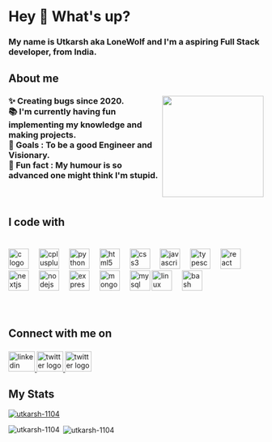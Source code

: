 <h1 align="left">Hey 👋 What's up?</h1>

###

<h3 align="left">My name is Utkarsh aka LoneWolf and I'm a aspiring Full Stack developer, from India.</h3>

###

<h2 align="left">About me</h2>

###

<img align="right" height="200" src="https://github.com/Utkarsh-1104/Utkarsh-1104/assets/90772125/12321613-9566-43b8-9fdd-df18fbfec60f"  />

###

<h3 align="left">✨ Creating bugs since 2020.<br>📚 I'm currently having fun implementing my knowledge and making projects.<br>🎯 Goals : To be a good Engineer and Visionary.<br>🎲 Fun fact : My humour is so advanced one might think I'm stupid.</h3>

###

<br clear="both">

<h2 align="left">I code with</h2>

###

<br clear="both">

<div align="left">
  <img src="https://cdn.jsdelivr.net/gh/devicons/devicon/icons/c/c-original.svg" height="40" alt="c logo"  />
  <img width="12" />
  <img src="https://cdn.jsdelivr.net/gh/devicons/devicon/icons/cplusplus/cplusplus-original.svg" height="40" alt="cplusplus logo"  />
  <img width="12" />
  <img src="https://cdn.jsdelivr.net/gh/devicons/devicon/icons/python/python-original.svg" height="40" alt="python logo"  />
  <img width="12" />
  <img src="https://cdn.jsdelivr.net/gh/devicons/devicon/icons/html5/html5-original.svg" height="40" alt="html5 logo"  />
  <img width="12" />
  <img src="https://cdn.jsdelivr.net/gh/devicons/devicon/icons/css3/css3-original.svg" height="40" alt="css3 logo"  />
  <img width="12" />
  <img src="https://cdn.jsdelivr.net/gh/devicons/devicon/icons/javascript/javascript-original.svg" height="40" alt="javascript logo"  />
  <img width="12" />
  <img src="https://cdn.jsdelivr.net/gh/devicons/devicon/icons/typescript/typescript-original.svg" height="40" alt="typescript logo"  />
  <img width="12" />
  <img src="https://cdn.jsdelivr.net/gh/devicons/devicon/icons/react/react-original.svg" height="40" alt="react logo"  />
  <img width="12" />
  <img src="https://skillicons.dev/icons?i=nextjs" height="40" alt="nextjs logo"  />
  <img width="12" />
  <img src="https://cdn.jsdelivr.net/gh/devicons/devicon/icons/nodejs/nodejs-original.svg" height="40" alt="nodejs logo"  />
  <img width="12" />
  <img src="https://skillicons.dev/icons?i=express" height="40" alt="express logo"  />
  <img width="12" />
  <img src="https://cdn.jsdelivr.net/gh/devicons/devicon/icons/mongodb/mongodb-original.svg" height="40" alt="mongodb logo"  />
  <img width="12" />
  <img src="https://cdn.simpleicons.org/mysql/4479A1" height="40" alt="mysql logo"  />
  <img src="https://cdn.jsdelivr.net/gh/devicons/devicon/icons/linux/linux-original.svg" height="40" alt="linux logo"  />
  <img width="12" />
  <img src="https://cdn.simpleicons.org/gnubash/4EAA25" height="40" alt="bash logo"  />
</div>

###
<br clear="both">

<h2 align="left">Connect with me on</h2>

###

<div align="left">
  <a href="https://www.linkedin.com/in/utkarshbajpai99/" target="_blank">
    <img src="https://raw.githubusercontent.com/maurodesouza/profile-readme-generator/master/src/assets/icons/social/linkedin/default.svg" width="52" height="40" alt="linkedin logo"  />
  </a>
  <a href="https://twitter.com/lone2104wolf" target="_blank">
    <img src="https://raw.githubusercontent.com/maurodesouza/profile-readme-generator/master/src/assets/icons/social/twitter/default.svg" width="52" height="40" alt="twitter logo"  />
  </a>
  <a href="mailto:lone2104wolf@gmail.com">
    <img src="https://raw.githubusercontent.com/maurodesouza/profile-readme-generator/master/src/assets/icons/social/gmail/default.svg" width="52" height="40" alt="twitter logo"  />
  </a>
</div>

###
###

<h2 align="left">My Stats</h2>

<p align="left"> <a href="https://github-profile-trophy.vercel.app/?username=utkarsh-1104&theme=gruvbox"><img src="https://github-profile-trophy.vercel.app/?username=utkarsh-1104&theme=gruvbox" alt="utkarsh-1104" /></a> </p>

<p><img align="left" src="https://github-readme-stats.vercel.app/api/top-langs?username=utkarsh-1104&show_icons=true&locale=en&layout=compact" alt="utkarsh-1104" /></p>

<p>&nbsp;<img align="center" src="https://github-readme-stats.vercel.app/api?username=utkarsh-1104&show_icons=true&locale=en" alt="utkarsh-1104" /></p>

